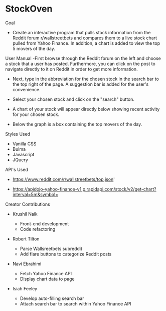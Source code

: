 # StockOven
Goal
- Create an interactive program that pulls stock information from the Reddit forum r/wallstreetbets and compares them to a live stock chart pulled from Yahoo Finance. In addition, a chart is added to view the top 5 movers of the day.


User Manual
-First browse through the Reddit forum on the left and choose a stock that a user has posted. Furthermore, you can click on the post to navigate directly to it on Reddit in order to get more information.

- Next, type in the abbreviation for the chosen stock in the search bar to the top right of the page. A suggestion bar is added for the user's convenience. 

- Select your chosen stock and click on the "search" button.

- A chart of your stock will appear directly below showing recent activity for your chosen stock. 

- Below the graph is a box containing the top movers of the day.


Styles Used
- Vanilla CSS
- Bulma
- Javascript
- JQuery


API's Used
- https://www.reddit.com/r/wallstreetbets/top.json'

- https://apidojo-yahoo-finance-v1.p.rapidapi.com/stock/v2/get-chart?interval=5m&symbol=


Creator Contributions
- Krushil Naik
    - Front-end development
    - Code refactoring

- Robert Tilton
    - Parse Wallsreetbets subreddit
    - Add flare buttons to categorize Reddit posts

- Navi Ebrahimi
    - Fetch Yahoo Finance API
    - Display chart data to page

- Isiah Feeley
    - Develop auto-filling search bar 
    - Attach search bar to search within Yahoo Finance API





    











